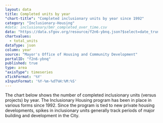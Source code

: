 ```yaml
---
layout: data
title: Completed units by year
"chart-title": "Completed inclusionary units by year since 1992"
category: "Inclusionary-Housing"
#data: inclusionary/bmr_completed_over_time.csv
data: "https://data.sfgov.org/resource/f2n6-ybnq.json?$select=date_trunc_y(building_completion_year)%20as%20%22year%22,sum(total_bmr_s_in_this_building_or_phase)%20as%20%22total_units%22&$group=year&$where=building_completion_year>'1991-01-01'&$order=year"
chartvalues:
  - total_units
dataType: json
column: year
source: "Mayor's Office of Housing and Community Development"
portalID: "f2n6-ybnq"
published: true
type: area
"axisType": timeseries
xTickFormat: '%Y'
xInputFormat: '%Y-%m-%dT%H:%M:%S'
---
```


The chart below shows the number of completed inclusionary units (versus projects) by year. The Inclusionary Housing program has been in place in various forms since 1992. Since the program is tied to new private housing developments, spikes in inclusionary units generally track periods of major building and development in the City.
